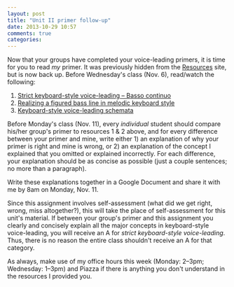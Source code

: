 ```yaml
---
layout: post
title: "Unit II primer follow-up"
date: 2013-10-29 10:57
comments: true
categories: 
---
```


Now that your groups have completed your voice-leading primers, it is time for you to read *my* primer. It was previously hidden from the [Resources](http://kris.shaffermusic.com/musicianship) site, but is now back up. Before Wednesday's class (Nov. 6), read/watch the following:

1. [Strict keyboard-style voice-leading – Basso continuo](http://kris.shaffermusic.com/musicianship/strictKeyboardStyle.html)  
2. [Realizing a figured bass line in melodic keyboard style](http://kris.shaffermusic.com/musicianship/melodicKB.html)  
3. [Keyboard-style voice-leading schemata](http://kris.shaffermusic.com/musicianship/KBVLschemata.html)

Before Monday's class (Nov. 11), every *individual* student should compare his/her group's primer to resources 1 & 2 above, and for every difference between your primer and mine, write either 1) an explanation of why your primer is right and mine is wrong, or 2) an explanation of the concept I explained that you omitted or explained incorrectly. For each difference, your explanation should be as concise as possible (just a couple sentences; no more than a paragraph).

Write these explanations together in a Google Document and share it with me by 8am on Monday, Nov. 11.

Since this assignment involves self-assessment (what did we get right, wrong, miss altogether?), this will take the place of self-assessment for this unit's material. If between your group's primer and this assignment you clearly and concisely explain all the major concepts in keyboard-style voice-leading, you will receive an A for *strict keyboard-style voice-leading*. Thus, there is no reason the entire class shouldn't receive an A for that category.

As always, make use of my office hours this week (Monday: 2–3pm; Wednesday: 1–3pm) and Piazza if there is anything you don't understand in the resources I provided you.